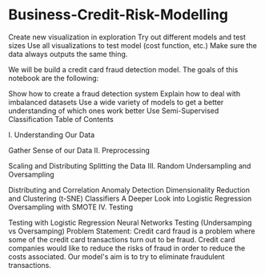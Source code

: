 # Business-Credit-Risk-Modelling


Create new visualization in exploration
Try out different models and test sizes
Use all visualizations to test model (cost function, etc.)
Make sure the data always outputs the same thing.


We will be build a credit card fraud detection model. The goals of this notebook are the following:

Show how to create a fraud detection system
Explain how to deal with imbalanced datasets
Use a wide variety of models to get a better understanding of which ones work better
Use Semi-Supervised Classification
Table of Contents

I. Understanding Our Data

Gather Sense of our Data
II. Preprocessing

Scaling and Distributing
Splitting the Data
III. Random Undersampling and Oversampling

Distributing and Correlation
Anomaly Detection
Dimensionality Reduction and Clustering (t-SNE)
Classifiers
A Deeper Look into Logistic Regression
Oversampling with SMOTE
IV. Testing

Testing with Logistic Regression
Neural Networks Testing (Undersamping vs Oversamping)
Problem Statement:
Credit card fraud is a problem where some of the credit card transactions turn out to be fraud. Credit card companies would like to reduce the risks of fraud in order to reduce the costs associated. Our model's aim is to try to eliminate fraudulent transactions.
